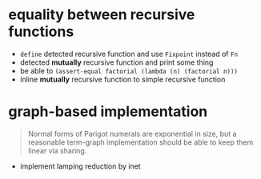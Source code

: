 # equality between recursive functions

- `define` detected recursive function and use `Fixpoint` instead of `Fn`
- detected **mutually** recursive function and print some thing
- be able to `(assert-equal factorial (lambda (n) (factorial n)))`
- inline **mutually** recursive function to simple recursive function

# graph-based implementation

> Normal forms of Parigot numerals are exponential in size,
> but a reasonable term-graph implementation
> should be able to keep them linear via sharing.

- implement lamping reduction by inet
